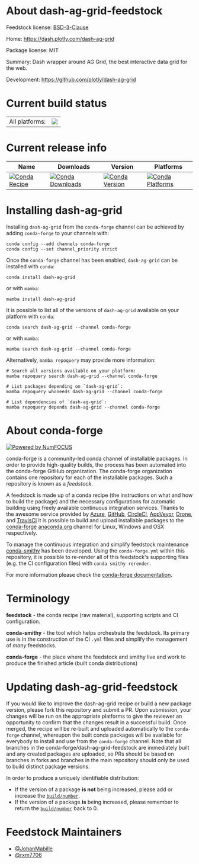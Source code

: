 About dash-ag-grid-feedstock
============================

Feedstock license: [BSD-3-Clause](https://github.com/conda-forge/dash-ag-grid-feedstock/blob/main/LICENSE.txt)

Home: https://dash.plotly.com/dash-ag-grid

Package license: MIT

Summary: Dash wrapper around AG Grid, the best interactive data grid for the web.

Development: https://github.com/plotly/dash-ag-grid

Current build status
====================


<table><tr><td>All platforms:</td>
    <td>
      <a href="https://dev.azure.com/conda-forge/feedstock-builds/_build/latest?definitionId=20608&branchName=main">
        <img src="https://dev.azure.com/conda-forge/feedstock-builds/_apis/build/status/dash-ag-grid-feedstock?branchName=main">
      </a>
    </td>
  </tr>
</table>

Current release info
====================

| Name | Downloads | Version | Platforms |
| --- | --- | --- | --- |
| [![Conda Recipe](https://img.shields.io/badge/recipe-dash--ag--grid-green.svg)](https://anaconda.org/conda-forge/dash-ag-grid) | [![Conda Downloads](https://img.shields.io/conda/dn/conda-forge/dash-ag-grid.svg)](https://anaconda.org/conda-forge/dash-ag-grid) | [![Conda Version](https://img.shields.io/conda/vn/conda-forge/dash-ag-grid.svg)](https://anaconda.org/conda-forge/dash-ag-grid) | [![Conda Platforms](https://img.shields.io/conda/pn/conda-forge/dash-ag-grid.svg)](https://anaconda.org/conda-forge/dash-ag-grid) |

Installing dash-ag-grid
=======================

Installing `dash-ag-grid` from the `conda-forge` channel can be achieved by adding `conda-forge` to your channels with:

```
conda config --add channels conda-forge
conda config --set channel_priority strict
```

Once the `conda-forge` channel has been enabled, `dash-ag-grid` can be installed with `conda`:

```
conda install dash-ag-grid
```

or with `mamba`:

```
mamba install dash-ag-grid
```

It is possible to list all of the versions of `dash-ag-grid` available on your platform with `conda`:

```
conda search dash-ag-grid --channel conda-forge
```

or with `mamba`:

```
mamba search dash-ag-grid --channel conda-forge
```

Alternatively, `mamba repoquery` may provide more information:

```
# Search all versions available on your platform:
mamba repoquery search dash-ag-grid --channel conda-forge

# List packages depending on `dash-ag-grid`:
mamba repoquery whoneeds dash-ag-grid --channel conda-forge

# List dependencies of `dash-ag-grid`:
mamba repoquery depends dash-ag-grid --channel conda-forge
```


About conda-forge
=================

[![Powered by
NumFOCUS](https://img.shields.io/badge/powered%20by-NumFOCUS-orange.svg?style=flat&colorA=E1523D&colorB=007D8A)](https://numfocus.org)

conda-forge is a community-led conda channel of installable packages.
In order to provide high-quality builds, the process has been automated into the
conda-forge GitHub organization. The conda-forge organization contains one repository
for each of the installable packages. Such a repository is known as a *feedstock*.

A feedstock is made up of a conda recipe (the instructions on what and how to build
the package) and the necessary configurations for automatic building using freely
available continuous integration services. Thanks to the awesome service provided by
[Azure](https://azure.microsoft.com/en-us/services/devops/), [GitHub](https://github.com/),
[CircleCI](https://circleci.com/), [AppVeyor](https://www.appveyor.com/),
[Drone](https://cloud.drone.io/welcome), and [TravisCI](https://travis-ci.com/)
it is possible to build and upload installable packages to the
[conda-forge](https://anaconda.org/conda-forge) [anaconda.org](https://anaconda.org/)
channel for Linux, Windows and OSX respectively.

To manage the continuous integration and simplify feedstock maintenance
[conda-smithy](https://github.com/conda-forge/conda-smithy) has been developed.
Using the ``conda-forge.yml`` within this repository, it is possible to re-render all of
this feedstock's supporting files (e.g. the CI configuration files) with ``conda smithy rerender``.

For more information please check the [conda-forge documentation](https://conda-forge.org/docs/).

Terminology
===========

**feedstock** - the conda recipe (raw material), supporting scripts and CI configuration.

**conda-smithy** - the tool which helps orchestrate the feedstock.
                   Its primary use is in the construction of the CI ``.yml`` files
                   and simplify the management of *many* feedstocks.

**conda-forge** - the place where the feedstock and smithy live and work to
                  produce the finished article (built conda distributions)


Updating dash-ag-grid-feedstock
===============================

If you would like to improve the dash-ag-grid recipe or build a new
package version, please fork this repository and submit a PR. Upon submission,
your changes will be run on the appropriate platforms to give the reviewer an
opportunity to confirm that the changes result in a successful build. Once
merged, the recipe will be re-built and uploaded automatically to the
`conda-forge` channel, whereupon the built conda packages will be available for
everybody to install and use from the `conda-forge` channel.
Note that all branches in the conda-forge/dash-ag-grid-feedstock are
immediately built and any created packages are uploaded, so PRs should be based
on branches in forks and branches in the main repository should only be used to
build distinct package versions.

In order to produce a uniquely identifiable distribution:
 * If the version of a package **is not** being increased, please add or increase
   the [``build/number``](https://docs.conda.io/projects/conda-build/en/latest/resources/define-metadata.html#build-number-and-string).
 * If the version of a package **is** being increased, please remember to return
   the [``build/number``](https://docs.conda.io/projects/conda-build/en/latest/resources/define-metadata.html#build-number-and-string)
   back to 0.

Feedstock Maintainers
=====================

* [@JohanMabille](https://github.com/JohanMabille/)
* [@rxm7706](https://github.com/rxm7706/)

